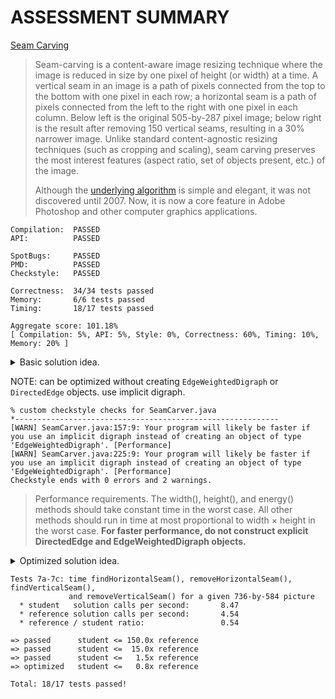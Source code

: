 # ASSESSMENT SUMMARY

[Seam Carving](https://coursera.cs.princeton.edu/algs4/assignments/seam/specification.php)

> Seam-carving is a content-aware image resizing technique where the image is reduced in size by one pixel of height (or width) at a time. A vertical seam in an image is a path of pixels connected from the top to the bottom with one pixel in each row; a horizontal seam is a path of pixels connected from the left to the right with one pixel in each column. Below left is the original 505-by-287 pixel image; below right is the result after removing 150 vertical seams, resulting in a 30% narrower image. Unlike standard content-agnostic resizing techniques (such as cropping and scaling), seam carving preserves the most interest features (aspect ratio, set of objects present, etc.) of the image.
> 
> Although the [underlying algorithm](https://www.youtube.com/watch?v=6NcIJXTlugc) is simple and elegant, it was not discovered until 2007. Now, it is now a core feature in Adobe Photoshop and other computer graphics applications.


```
Compilation:  PASSED
API:          PASSED

SpotBugs:     PASSED
PMD:          PASSED
Checkstyle:   PASSED

Correctness:  34/34 tests passed
Memory:       6/6 tests passed
Timing:       18/17 tests passed

Aggregate score: 101.18%
[ Compilation: 5%, API: 5%, Style: 0%, Correctness: 60%, Timing: 10%, Memory: 20% ]
```

<details>
<summary>Basic solution idea.</summary>

- For horizontal case, add two virtual vertex in the left and right. Connect pixel from left to right.
- left vertex connected to every pixel in the column 0, energy as weights of edges; right vertex connected from every pixel in the column width-1, 0 as weights.
- every pixel point to three pixels in the next column, except topmost and bottommost which connect to two pixels, energy as weights of edges.
- find the shortest path from left to right vertex with `AcyclicSP`

</details>

NOTE: can be optimized without creating `EdgeWeightedDigraph` or `DirectedEdge` objects. use implicit digraph.

```
% custom checkstyle checks for SeamCarver.java
*-----------------------------------------------------------
[WARN] SeamCarver.java:157:9: Your program will likely be faster if you use an implicit digraph instead of creating an object of type 'EdgeWeightedDigraph'. [Performance]
[WARN] SeamCarver.java:225:9: Your program will likely be faster if you use an implicit digraph instead of creating an object of type 'EdgeWeightedDigraph'. [Performance]
Checkstyle ends with 0 errors and 2 warnings.
```

> Performance requirements. The width(), height(), and energy() methods should take constant time in the worst case. All other methods should run in time at most proportional to width × height in the worst case. **For faster performance, do not construct explicit DirectedEdge and EdgeWeightedDigraph objects.**


<details>
<summary>Optimized solution idea.</summary>

- do not create Digraph objects
- use implicit digraph
- use the topological sort
- the analogue idea with *AcyclicSP*

</details>


```
Tests 7a-7c: time findHorizontalSeam(), removeHorizontalSeam(), findVerticalSeam(),
             and removeVerticalSeam() for a given 736-by-584 picture
  * student   solution calls per second:       8.47
  * reference solution calls per second:       4.54
  * reference / student ratio:                 0.54

=> passed      student <= 150.0x reference
=> passed      student <=  15.0x reference
=> passed      student <=   1.5x reference
=> optimized   student <=   0.8x reference

Total: 18/17 tests passed!
```